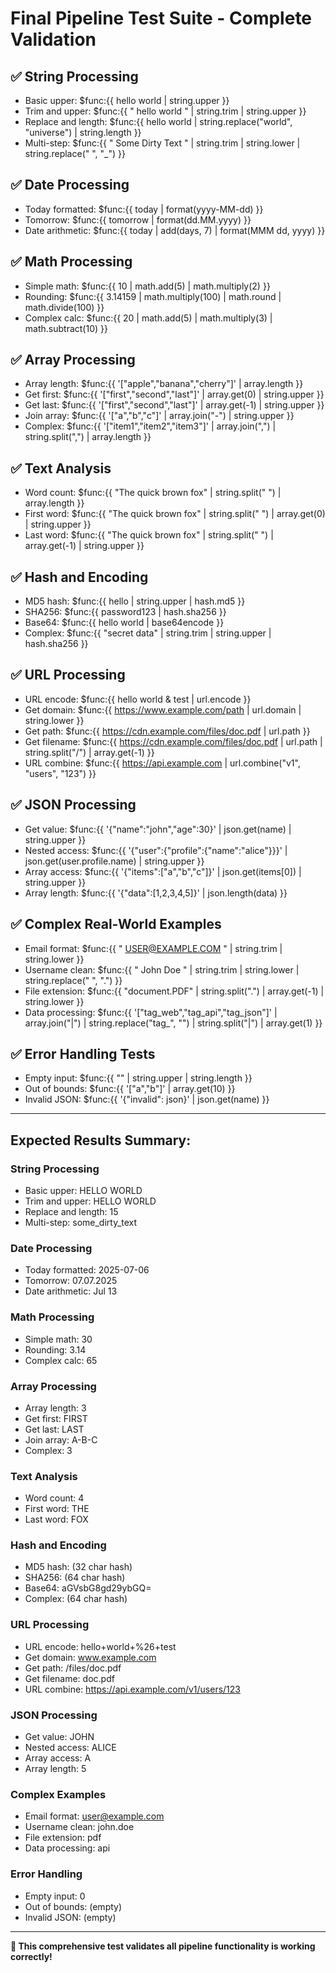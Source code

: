 # Final Pipeline Test Suite - Complete Validation

## ✅ String Processing
- Basic upper: $func:{{ hello world | string.upper }}
- Trim and upper: $func:{{ "  hello world  " | string.trim | string.upper }}
- Replace and length: $func:{{ hello world | string.replace("world", "universe") | string.length }}
- Multi-step: $func:{{ "  Some Dirty Text  " | string.trim | string.lower | string.replace(" ", "_") }}

## ✅ Date Processing  
- Today formatted: $func:{{ today | format(yyyy-MM-dd) }}
- Tomorrow: $func:{{ tomorrow | format(dd.MM.yyyy) }}
- Date arithmetic: $func:{{ today | add(days, 7) | format(MMM dd, yyyy) }}

## ✅ Math Processing
- Simple math: $func:{{ 10 | math.add(5) | math.multiply(2) }}
- Rounding: $func:{{ 3.14159 | math.multiply(100) | math.round | math.divide(100) }}
- Complex calc: $func:{{ 20 | math.add(5) | math.multiply(3) | math.subtract(10) }}

## ✅ Array Processing
- Array length: $func:{{ '["apple","banana","cherry"]' | array.length }}
- Get first: $func:{{ '["first","second","last"]' | array.get(0) | string.upper }}
- Get last: $func:{{ '["first","second","last"]' | array.get(-1) | string.upper }}
- Join array: $func:{{ '["a","b","c"]' | array.join("-") | string.upper }}
- Complex: $func:{{ '["item1","item2","item3"]' | array.join(",") | string.split(",") | array.length }}

## ✅ Text Analysis
- Word count: $func:{{ "The quick brown fox" | string.split(" ") | array.length }}
- First word: $func:{{ "The quick brown fox" | string.split(" ") | array.get(0) | string.upper }}
- Last word: $func:{{ "The quick brown fox" | string.split(" ") | array.get(-1) | string.upper }}

## ✅ Hash and Encoding
- MD5 hash: $func:{{ hello | string.upper | hash.md5 }}
- SHA256: $func:{{ password123 | hash.sha256 }}
- Base64: $func:{{ hello world | base64encode }}
- Complex: $func:{{ "secret data" | string.trim | string.upper | hash.sha256 }}

## ✅ URL Processing
- URL encode: $func:{{ hello world & test | url.encode }}
- Get domain: $func:{{ https://www.example.com/path | url.domain | string.lower }}
- Get path: $func:{{ https://cdn.example.com/files/doc.pdf | url.path }}
- Get filename: $func:{{ https://cdn.example.com/files/doc.pdf | url.path | string.split("/") | array.get(-1) }}
- URL combine: $func:{{ https://api.example.com | url.combine("v1", "users", "123") }}

## ✅ JSON Processing
- Get value: $func:{{ '{"name":"john","age":30}' | json.get(name) | string.upper }}
- Nested access: $func:{{ '{"user":{"profile":{"name":"alice"}}}' | json.get(user.profile.name) | string.upper }}
- Array access: $func:{{ '{"items":["a","b","c"]}' | json.get(items[0]) | string.upper }}
- Array length: $func:{{ '{"data":[1,2,3,4,5]}' | json.length(data) }}

## ✅ Complex Real-World Examples
- Email format: $func:{{ "  USER@EXAMPLE.COM  " | string.trim | string.lower }}
- Username clean: $func:{{ "  John Doe  " | string.trim | string.lower | string.replace(" ", ".") }}
- File extension: $func:{{ "document.PDF" | string.split(".") | array.get(-1) | string.lower }}
- Data processing: $func:{{ '["tag_web","tag_api","tag_json"]' | array.join("|") | string.replace("tag_", "") | string.split("|") | array.get(1) }}

## ✅ Error Handling Tests
- Empty input: $func:{{ "" | string.upper | string.length }}
- Out of bounds: $func:{{ '["a","b"]' | array.get(10) }}
- Invalid JSON: $func:{{ '{"invalid": json}' | json.get(name) }}

---

## Expected Results Summary:

### String Processing
- Basic upper: HELLO WORLD
- Trim and upper: HELLO WORLD  
- Replace and length: 15
- Multi-step: some_dirty_text

### Date Processing
- Today formatted: 2025-07-06
- Tomorrow: 07.07.2025
- Date arithmetic: Jul 13

### Math Processing
- Simple math: 30
- Rounding: 3.14
- Complex calc: 65

### Array Processing
- Array length: 3
- Get first: FIRST
- Get last: LAST
- Join array: A-B-C
- Complex: 3

### Text Analysis
- Word count: 4
- First word: THE
- Last word: FOX

### Hash and Encoding
- MD5 hash: (32 char hash)
- SHA256: (64 char hash)
- Base64: aGVsbG8gd29ybGQ=
- Complex: (64 char hash)

### URL Processing
- URL encode: hello+world+%26+test
- Get domain: www.example.com
- Get path: /files/doc.pdf
- Get filename: doc.pdf
- URL combine: https://api.example.com/v1/users/123

### JSON Processing
- Get value: JOHN
- Nested access: ALICE
- Array access: A
- Array length: 5

### Complex Examples
- Email format: user@example.com
- Username clean: john.doe
- File extension: pdf
- Data processing: api

### Error Handling
- Empty input: 0
- Out of bounds: (empty)
- Invalid JSON: (empty)

---

**🎯 This comprehensive test validates all pipeline functionality is working correctly!**